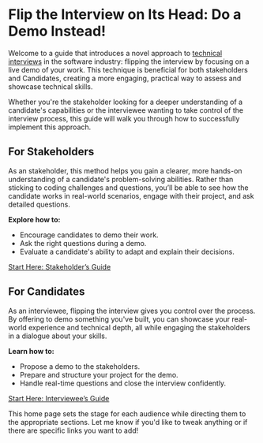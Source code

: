# Flip the Interview on Its Head: Do a Demo Instead!

Welcome to a guide that introduces a novel approach to [technical interviews](https://en.wikipedia.org/wiki/Coding_interview) in the software industry: flipping the interview by focusing on a live demo of your work. This technique is beneficial for both stakeholders and Candidates, creating a more engaging, practical way to assess and showcase technical skills.

Whether you're the stakeholder looking for a deeper understanding of a candidate's capabilities or the interviewee wanting to take control of the interview process, this guide will walk you through how to successfully implement this approach.

## For Stakeholders

As an stakeholder, this method helps you gain a clearer, more hands-on understanding of a candidate's problem-solving abilities. Rather than sticking to coding challenges and questions, you’ll be able to see how the candidate works in real-world scenarios, engage with their project, and ask detailed questions.

**Explore how to:**

- Encourage candidates to demo their work.
- Ask the right questions during a demo.
- Evaluate a candidate's ability to adapt and explain their decisions.

[Start Here: Stakeholder’s Guide](/stakeholder)

## For Candidates

As an interviewee, flipping the interview gives you control over the process. By offering to demo something you've built, you can showcase your real-world experience and technical depth, all while engaging the stakeholders in a dialogue about your skills.

**Learn how to:**

- Propose a demo to the stakeholders.
- Prepare and structure your project for the demo.
- Handle real-time questions and close the interview confidently.

[Start Here: Interviewee’s Guide](/interviewee)

This home page sets the stage for each audience while directing them to the appropriate sections. Let me know if you'd like to tweak anything or if there are specific links you want to add!
